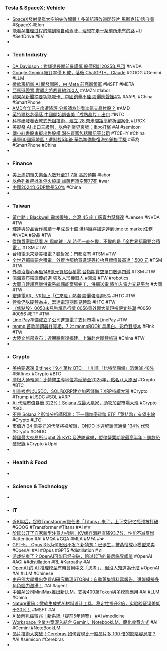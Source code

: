 ### Tesla & SpaceX; Vehicle
- [SpaceX發射星艦太空船失敗解體！多架航班改道閃碎片 馬斯克1句話自嘲](https://udn.com/news/story/6811/8496229) #SpaceX #Elon
- [能看AI推理过程的端到端自动驾驶，理想在走一条前所未有的路](https://www.jiqizhixin.com/articles/2025-01-16-8) #LI #SelfDrive #EV
-
- ### Tech Industry
- [DA Davidson：對輝達長期前景謹慎 股價預計2025年見頂](https://news.cnyes.com/news/id/5840175) #NVDA
- [Google Gemini 續訂率僅 6 成，落後 ChatGPT+、Claude](https://technews.tw/2025/01/17/googles-resolution-for-2025/) #GOOG #Gemini #LLM
- [微軟籌組新 AI 開發團隊，由 Meta 前高層領軍](https://technews.tw/2025/01/17/coreai-platform-and-tools/) #MSFT #META
- [亞馬遜證實 實體店將裁員約200人](https://news.cnyes.com/news/id/5839618) #AMZN #labor
- [蘋果AI新聞摘要功能喊卡、中國銷量不佳 股價應聲挫4%](https://tw.news.yahoo.com/蘋果ai新聞摘要功能喊卡-中國銷量不佳-股價應聲挫4-030106216.html) #AAPL #China #SmartPhone
- [AMD今年已三度遭降評 分析師為何看淡這支晶片股？](https://news.cnyes.com/news/id/5839796) #AMD
- [英特爾格芯殞落 中國開始調查美「成熟晶片」出口](https://news.cnyes.com/news/id/5839562) #INTC
- [科林研發發表乾式光阻技術，建立 28 奈米間距高解析圖案化](https://technews.tw/2025/01/17/lam-research-publishes-dry-photoresist-technology/) #LRCX
- [美擬祭 AI 出口三級制，以色列業界哀號：重大打擊](https://technews.tw/2025/01/17/israel-faces-ai-crisis-under-new-us-export-regulations/) #AI #semicon
- [傳小紅書股東擬出售股權 潛在買家包括騰訊等公司](https://news.cnyes.com/news/id/5839422) #TCEHY #China
- [進軍60國家地區！遭制裁5年後 華為準備恢復海外銷售手機](https://news.cnyes.com/news/id/5840140) #華為 #SmartPhone #China
-
- ### Finance
- [美上周初領失業金人數升至21.7萬 高於預期](https://news.cnyes.com/news/id/5839416) #labor
- [以色列推遲批准停火協議 加薩再遭空襲77死](https://news.cnyes.com/news/id/5839584) #war
- [中國2024年GDP增長5.0%](https://zh.cn.nikkei.com/china/ceconomy/57814-2025-01-17-10-07-59.html) #China
-
- ### Taiwan
- [黃仁勳：Blackwell 需求很強，台灣 45 座工廠賣力幫輝達](https://technews.tw/2025/01/17/blackwell-need-taiwan/) #Jensen #NVDA  #TW
- [輝達與矽品合作業績十年成長十倍 潭科廠將加速達到time to market任務](https://news.cnyes.com/news/id/5839447) #NVDA #矽品 #TW
- [從魏哲家談話看 AI 風向球：AI 時代一直在變，不變的是「全世界都需要台積電」](https://technews.tw/2025/01/16/cc-wei-talk-about-ai/) #TSM #TW
- [台積電未來變美積電？魏哲家：門都沒有](https://technews.tw/2025/01/17/tsmc-global-economy/) #TSM #TW
- [全世界都需要台積電，外資也都給買進評等拉抬目標價最高達 1,500 元](https://finance.technews.tw/2025/01/17/foreign-investors-give-tsmc-a-positive-evaluation/) #TSM #TW
- [外資沒變心再砸148億元買超台積電 台指期貨空單口數連四減](https://news.cnyes.com/news/id/5840331) #TSM #TW
- [鴻海宣布結盟優必選 強攻人形機器人](https://www.msn.com/zh-tw/money/topstories/鴻海宣布結盟優必選-強攻人形機器人/ar-AA1xhdDM) #鴻海 #TW #robotics
- [大同自建超高壓供電系統儲能案場完工、併網送電 將加入電力交易平台](https://news.cnyes.com/news/id/5839334) #大同 #TW
- [宏達電AR、VR搭上「仁來瘋」熱潮 股價強漲逾5%](https://news.cnyes.com/news/id/5840146) #HTC #TW
- [營收仍以硬體為主，宏達電短期難見轉盈](https://www.moneydj.com/kmdj/news/newsviewer.aspx?a=f6d97a4b-e593-4113-8e5f-0edde9bb24dd) #HTC #TW
- [〈焦點股〉0050未見秒填息行情 0056意外爆大量現撿便宜熱潮](https://news.cnyes.com/news/id/5839836) #0050 #0056 #ETF #TW
- [Line Pay準備成立子公司進軍電子支付市場](https://www.ithome.com.tw/news/167019) #LinePay #TW
- [momo 首款閱讀器終亮相，7 吋 momoBOOK 具黑白、彩色雙版本](https://ccc.technews.tw/2025/01/17/momobook-ereader/) #EInk #TW
- [大陸文旅部宣布：近期將恢復福建、上海赴台團體旅遊](https://news.cnyes.com/news/id/5839656) #China #TW
-
- ### Crypto
- [美檢要返還 Bitfinex「9.4 萬枚 BTC」！川普「比特幣儲備」恐銳減 48%](https://blockcast.it/2025/01/16/prosecutors-ask-court-to-green-light-return-of-95000-stolen-bitcoin-to-bitfinex/) #Bitfinex #Crypto #BTC
- [摩根大通預測：比特幣主導地位將延續至2025年，點名八大原因](https://abmedia.io/jpmorgan-bitcoin-dominance-2025-crypto-market-trends) #Crypto #BTC
- [川普考慮以USDC、SOL和XRP建立加密儲備？XRP持續大漲](https://abmedia.io/market-update-as-of-17th-jan-2025) #Crypto #Trump #USDC #SOL #XRP
- [AI 代理市值暴衝 322%！Solana 成最大贏家，助攻加密市場大漲](https://abmedia.io/coingecko-ai-agent-crypto-market-report) #Crypto #SOL
- [不是 Solana？彭博分析師預測：下一個加密貨幣 ETF「萊特幣」有望出線](https://blockcast.it/2025/01/16/litecoin-etf-most-likely-approved-next-in-us/) #Crypto #LTC
- [市值近 24 億美元的代幣將被解鎖，ONDO 本週解鎖流通量 134% 代幣](https://abmedia.io/rwa-ondo-unlock-huge-amount-of-token) #Crypto #ONDO
- [韓國最大交易所 Upbit 涉 KYC 及洗防違規，暫停營業期限最高半年丶罰款恐破紀錄](https://abmedia.io/korea-exchange-kyc-acams) #Crypto #Upbi
-
- ### Health & Food
-
- ### Science & Technology
-
- ### IT
- [近8年后，谷歌Transformer继任者「Titans」来了，上下文记忆瓶颈被打破](https://www.jiqizhixin.com/articles/2025-01-15-15) #GOOG #Transformer #Titans #AI #☆
- [阶跃公开了自家新型注意力机制：KV缓存消耗直降93.7%，性能不减反增](https://www.jiqizhixin.com/articles/2025-01-17-5) #attention #AI #MQA #GQA #MLA #MFA #☆
- [GPT-5、 Opus 3.5为何迟迟不发？新猜想：已诞生，被蒸馏成小模型来卖](https://www.jiqizhixin.com/articles/2025-01-17) #OpenAI #AI #Opus #GPT5 #distillation #☆
- [游戏结束了？OpenAI可能已经突破，跨过起飞的最后临界阈值](https://www.jiqizhixin.com/articles/2025-01-17-3) #OpenAI #AGI ##distillation #RL #Karpathy #AI
- [OpenAI 的 AI 推理模型有時會用中文「思考」， 但沒人知道為什麼](https://www.techbang.com/posts/120875-openais-ai-inference-models-sometimes-think-in-chinese-but-no) #OpenAI #AI #LLM #Chinese
- [史丹佛大學推出免費AI研究助理STORM：自動蒐集資料寫報告，還能模擬多角色腦力激盪！](https://www.thenewslens.com/article/247842) #AI #agent
- [中國AI公司MiniMax推出新LLM，支援400萬Token與多模態應用](https://www.ithome.com.tw/news/167013) #AI #LLM #China
- [Nature重磅：微软生成式AI材料设计工具，稳定性提升2倍，实验验证误差低于20%！](https://www.jiqizhixin.com/articles/2025-01-17-7) #MSFT #AI
- [AI破解乳癌徵兆！新系統「提前5年預警」](https://www.storm.mg/lifestyle/5311229) #AI #medicine
- [Workspace 企業方案深入結合 Gemini、NotebookLM，簡化收費方式](https://technews.tw/2025/01/16/google-ai-now-included-in-workspace-plans/) #AI #Gemini #NoteBookLM
- [晶片技術大突破！Cerebras 如何實現比一般晶片多 100 倍的缺陷容忍度？](https://www.techbang.com/posts/120907-a-big-breakthrough-in-chip-technology-how-does-cerebras) #AI #semicon #Cerebras
-